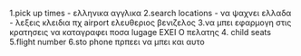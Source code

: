 1.pick up times - ελληνικα αγγλικα 
2.search locations - να ψαχνει ελλαδα - λεξεις κλειδια πχ airport ελευθεριος βενιζελος
3.να μπει εφαρμογη στις κρατησεις να καταγραφει ποσα lugage EXEI O πελατης
4. child seats 
5.flight number
6.sto phone πρπεει να μπει και αυτο 
